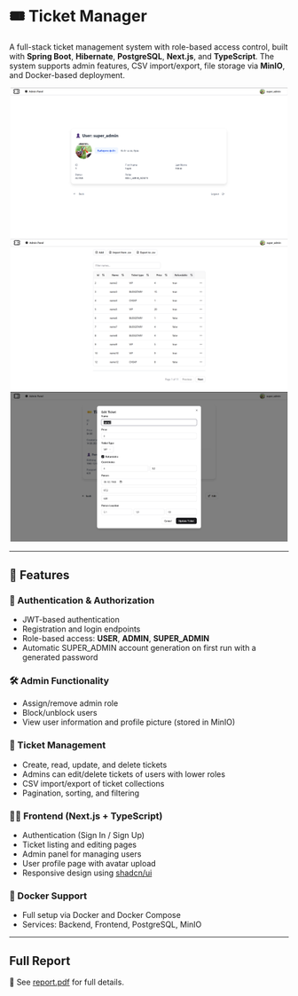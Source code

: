 # 🎟️ Ticket Manager

A full-stack ticket management system with role-based access control, built with **Spring Boot**, **Hibernate**, **PostgreSQL**, **Next.js**, and **TypeScript**. The system supports admin features, CSV import/export, file storage via **MinIO**, and Docker-based deployment.

<div align="center">
  <img src="screenshots/1.png" alt="Game Window" width="500"/>
  <br/>
  <img src="screenshots/2.png" alt="Choose Difficulty" width="500"/>
  <br/>
  <img src="screenshots/3.png" alt="Gameplay Demo" width="500"/>
</div>

---

## 🚀 Features

### 🔐 Authentication & Authorization
- JWT-based authentication
- Registration and login endpoints
- Role-based access: **USER**, **ADMIN**, **SUPER_ADMIN**
- Automatic SUPER_ADMIN account generation on first run with a generated password

### 🛠️ Admin Functionality
- Assign/remove admin role
- Block/unblock users
- View user information and profile picture (stored in MinIO)

### 🎫 Ticket Management
- Create, read, update, and delete tickets
- Admins can edit/delete tickets of users with lower roles
- CSV import/export of ticket collections
- Pagination, sorting, and filtering

### 🧑‍💻 Frontend (Next.js + TypeScript)
- Authentication (Sign In / Sign Up)
- Ticket listing and editing pages
- Admin panel for managing users
- User profile page with avatar upload
- Responsive design using [shadcn/ui](https://ui.shadcn.com/)

### 🐳 Docker Support
- Full setup via Docker and Docker Compose
- Services: Backend, Frontend, PostgreSQL, MinIO

---

## Full Report

📄 See [report.pdf](./лаб8.pdf) for full details.


